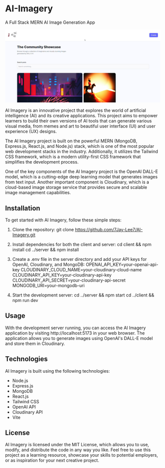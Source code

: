 # AI-Imagery
A Full Stack MERN AI Image Generation App

![example image](AI-Imagery.png)

AI Imagery is an innovative project that explores the world of artificial intelligence (AI) and its creative applications. This project aims to empower learners to build their own versions of AI tools that can generate various visual media, from memes and art to beautiful user interface (UI) and user experience (UX) designs.

The AI Imagery project is built on the powerful MERN (MongoDB, Express.js, React.js, and Node.js) stack, which is one of the most popular web development stacks in the industry. Additionally, it utilizes the Tailwind CSS framework, which is a modern utility-first CSS framework that simplifies the development process.

One of the key components of the AI Imagery project is the OpenAI DALL-E model, which is a cutting-edge deep learning model that generates images from text input. Another important component is Cloudinary, which is a cloud-based image storage service that provides secure and scalable image management capabilities.

## Installation

To get started with AI Imagery, follow these simple steps:

1. Clone the repository:
git clone https://github.com/7Jay-Lee7/AI-Imagery.git

2. Install dependencies for both the client and server:
cd client && npm install
cd ../server && npm install

3. Create a .env file in the server directory and add your API keys for OpenAI, Cloudinary, and MongoDB:
OPENAI_API_KEY=your-openai-api-key
CLOUDINARY_CLOUD_NAME=your-cloudinary-cloud-name
CLOUDINARY_API_KEY=your-cloudinary-api-key
CLOUDINARY_API_SECRET=your-cloudinary-api-secret
MONGODB_URI=your-mongodb-uri

4. Start the development server:
cd ../server && npm start
cd ../client && npm run dev

## Usage
With the development server running, you can access the AI Imagery application by visiting http://localhost:5173 in your web browser. The application allows you to generate images using OpenAI's DALL-E model and store them in Cloudinary.

## Technologies
AI Imagery is built using the following technologies:

* Node.js
* Express.js
* MongoDB
* React.js
* Tailwind CSS
* OpenAI API
* Cloudinary API
* Vite

## License
AI Imagery is licensed under the MIT License, which allows you to use, modify, and distribute the code in any way you like. Feel free to use this project as a learning resource, showcase your skills to potential employers, or as inspiration for your next creative project.
